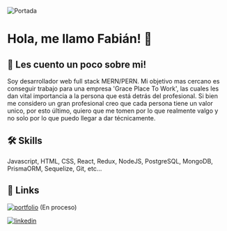 
![Portada]([https://i.postimg.cc/JhbLch1M/Portada-Linked-In.png](https://i.postimg.cc/HxSbYpXw/Portada-Linked-In.png))



# Hola, me llamo Fabián! 👋
## 🚀 Les cuento un poco sobre mi!
Soy desarrollador web full stack MERN/PERN. Mi objetivo mas cercano es conseguir trabajo para una empresa 'Grace Place To Work', las cuales les dan vital importancia a la persona que está detrás del profesional. Si bien me considero un gran profesional creo que cada persona tiene un valor unico, por esto último, quiero que me tomen por lo que realmente valgo y no solo por lo que puedo llegar a dar técnicamente. 


## 🛠 Skills
Javascript, HTML, CSS, React, Redux, NodeJS, PostgreSQL, MongoDB, PrismaORM, Sequelize, Git, etc...


## 🔗 Links
[![portfolio](https://img.shields.io/badge/my_portfolio-000?style=for-the-badge&logo=ko-fi&logoColor=white)](https://www.linkedin.com/)
(En proceso)  

[![linkedin](https://img.shields.io/badge/linkedin-0A66C2?style=for-the-badge&logo=linkedin&logoColor=white)](https://www.linkedin.com/)

